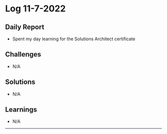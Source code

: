 # Log 11-7-2022
 
## Daily Report
- Spent my day learning for the Solutions Architect certificate
## Challenges
- N/A
## Solutions
- N/A
## Learnings
- N/A
---
